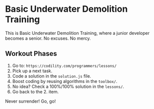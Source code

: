 # Basic Underwater Demolition Training

This is Basic Underwater Demolition Training, where a junior developer becomes a senior. No excuses. No mercy.

## Workout Phases

1. Go to: `https://codility.com/programmers/lessons/`
1. Pick up a next task.
1. Code a solution in the `solution.js` file.
1. Boost coding by reusing algorithms in the `toolbox/`.
1. No idea? Check a 100%/100% solution in the `lessons/`.
1. Go back to the 2. item.

Never surrender! Go, go!
